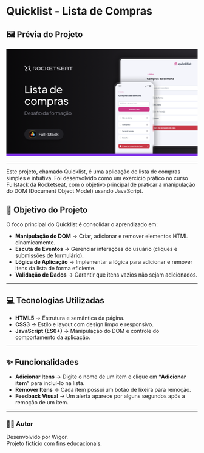 # Quicklist - Lista de Compras

## 🖼️ Prévia do Projeto

![Imagem de destaque do projeto](assets/img/thumbnail.png)

---

Este projeto, chamado Quicklist, é uma aplicação de lista de compras simples e intuitiva. Foi desenvolvido como um exercício prático no curso Fullstack da Rocketseat, com o objetivo principal de praticar a manipulação do DOM (Document Object Model) usando JavaScript.

## 🎯 Objetivo do Projeto

O foco principal do Quicklist é consolidar o aprendizado em:

- **Manipulação do DOM** → Criar, adicionar e remover elementos HTML dinamicamente.
- **Escuta de Eventos** → Gerenciar interações do usuário (cliques e submissões de formulário).
- **Lógica de Aplicação** → Implementar a lógica para adicionar e remover itens da lista de forma eficiente.
- **Validação de Dados** → Garantir que itens vazios não sejam adicionados.

---

## 💻 Tecnologias Utilizadas

- **HTML5** → Estrutura e semântica da página.
- **CSS3** → Estilo e layout com design limpo e responsivo.
- **JavaScript (ES6+)** → Manipulação do DOM e controle do comportamento da aplicação.

---

## ✨ Funcionalidades

- **Adicionar Itens** → Digite o nome de um item e clique em **“Adicionar item”** para incluí-lo na lista.
- **Remover Itens** → Cada item possui um botão de lixeira para remoção.
- **Feedback Visual** → Um alerta aparece por alguns segundos após a remoção de um item.

---

### 👨‍💻 Autor

Desenvolvido por Wigor.  
Projeto fictício com fins educacionais.
